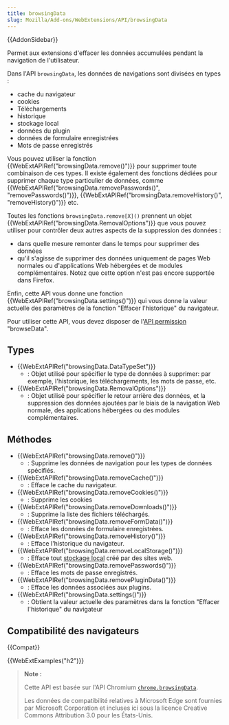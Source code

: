 ```yaml
---
title: browsingData
slug: Mozilla/Add-ons/WebExtensions/API/browsingData
---
```


{{AddonSidebar}}

Permet aux extensions d'effacer les données accumulées pendant la navigation de l'utilisateur.

Dans l'API `browsingData`, les données de navigations sont divisées en types :

- cache du navigateur
- cookies
- Téléchargements
- historique
- stockage local
- données du plugin
- données de formulaire enregistrées
- Mots de passe enregistrés

Vous pouvez utiliser la fonction {{WebExtAPIRef("browsingData.remove()")}} pour supprimer toute combinaison de ces types. Il existe également des fonctions dédiées pour supprimer chaque type particulier de données, comme {{WebExtAPIRef("browsingData.removePasswords()", "removePasswords()")}}, {{WebExtAPIRef("browsingData.removeHistory()", "removeHistory()")}} etc.

Toutes les fonctions `browsingData.remove[X]()` prennent un objet {{WebExtAPIRef("browsingData.RemovalOptions")}} que vous pouvez utiliser pour contrôler deux autres aspects de la suppression des données :

- dans quelle mesure remonter dans le temps pour supprimer des données
- qu'il s'agisse de supprimer des données uniquement de pages Web normales ou d'applications Web hébergées et de modules complémentaires. Notez que cette option n'est pas encore supportée dans Firefox.

Enfin, cette API vous donne une fonction {{WebExtAPIRef("browsingData.settings()")}} qui vous donne la valeur actuelle des paramètres de la fonction "Effacer l'historique" du navigateur.

Pour utiliser cette API, vous devez disposer de l'[API permission](/fr/Add-ons/WebExtensions/manifest.json/permissions#API_permissions) "browseData".

## Types

- {{WebExtAPIRef("browsingData.DataTypeSet")}}
  - : Objet utilisé pour spécifier le type de données à supprimer: par exemple, l'historique, les téléchargements, les mots de passe, etc.
- {{WebExtAPIRef("browsingData.RemovalOptions")}}
  - : Objet utilisé pour spécifier le retour arrière des données, et la suppression des données ajoutées par le biais de la navigation Web normale, des applications hébergées ou des modules complémentaires.

## Méthodes

- {{WebExtAPIRef("browsingData.remove()")}}
  - : Supprime les données de navigation pour les types de données spécifiés.
- {{WebExtAPIRef("browsingData.removeCache()")}}
  - : Efface le cache du navigateur.
- {{WebExtAPIRef("browsingData.removeCookies()")}}
  - : Supprime les cookies
- {{WebExtAPIRef("browsingData.removeDownloads()")}}
  - : Supprime la liste des fichiers téléchargés.
- {{WebExtAPIRef("browsingData.removeFormData()")}}
  - : Efface les données de formulaire enregistrées.
- {{WebExtAPIRef("browsingData.removeHistory()")}}
  - : Efface l'historique du navigateur.
- {{WebExtAPIRef("browsingData.removeLocalStorage()")}}
  - : Efface tout [stockage local](/fr/docs/Web/API/Window/localStorage) créé par des sites web.
- {{WebExtAPIRef("browsingData.removePasswords()")}}
  - : Efface les mots de passe enregistrés.
- {{WebExtAPIRef("browsingData.removePluginData()")}}
  - : Efface les données associées aux plugins.
- {{WebExtAPIRef("browsingData.settings()")}}
  - : Obtient la valeur actuelle des paramètres dans la fonction "Effacer l'historique" du navigateur

## Compatibilité des navigateurs

{{Compat}}

{{WebExtExamples("h2")}}

> **Note :**
>
> Cette API est basée sur l'API Chromium [`chrome.browsingData`](https://developer.chrome.com/extensions/browsingData).
>
> Les données de compatibilité relatives à Microsoft Edge sont fournies par Microsoft Corporation et incluses ici sous la licence Creative Commons Attribution 3.0 pour les États-Unis.

<!--
// Copyright 2015 The Chromium Authors. All rights reserved.
//
// Redistribution and use in source and binary forms, with or without
// modification, are permitted provided that the following conditions are
// met:
//
//    * Redistributions of source code must retain the above copyright
// notice, this list of conditions and the following disclaimer.
//    * Redistributions in binary form must reproduce the above
// copyright notice, this list of conditions and the following disclaimer
// in the documentation and/or other materials provided with the
// distribution.
//    * Neither the name of Google Inc. nor the names of its
// contributors may be used to endorse or promote products derived from
// this software without specific prior written permission.
//
// THIS SOFTWARE IS PROVIDED BY THE COPYRIGHT HOLDERS AND CONTRIBUTORS
// "AS IS" AND ANY EXPRESS OR IMPLIED WARRANTIES, INCLUDING, BUT NOT
// LIMITED TO, THE IMPLIED WARRANTIES OF MERCHANTABILITY AND FITNESS FOR
// A PARTICULAR PURPOSE ARE DISCLAIMED. IN NO EVENT SHALL THE COPYRIGHT
// OWNER OR CONTRIBUTORS BE LIABLE FOR ANY DIRECT, INDIRECT, INCIDENTAL,
// SPECIAL, EXEMPLARY, OR CONSEQUENTIAL DAMAGES (INCLUDING, BUT NOT
// LIMITED TO, PROCUREMENT OF SUBSTITUTE GOODS OR SERVICES; LOSS OF USE,
// DATA, OR PROFITS; OR BUSINESS INTERRUPTION) HOWEVER CAUSED AND ON ANY
// THEORY OF LIABILITY, WHETHER IN CONTRACT, STRICT LIABILITY, OR TORT
// (INCLUDING NEGLIGENCE OR OTHERWISE) ARISING IN ANY WAY OUT OF THE USE
// OF THIS SOFTWARE, EVEN IF ADVISED OF THE POSSIBILITY OF SUCH DAMAGE.
-->
